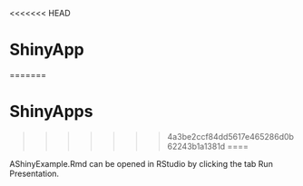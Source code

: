 <<<<<<< HEAD
# ShinyApp
=======
# ShinyApps
>>>>>>> 4a3be2ccf84dd5617e465286d0b62243b1a1381d
====

AShinyExample.Rmd can be opened in RStudio by clicking the tab Run Presentation.
  